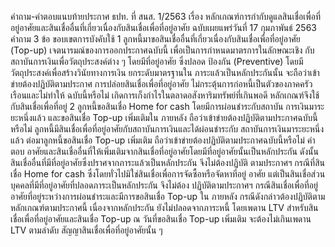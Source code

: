 คำถาม-คำตอบแนบท้ายประกาศ ธปท. ที่ สนส. 1/2563
เรื่อง หลักเกณฑ์การกำกับดูแลสินเชื่อเพื่อที่อยู่อาศัยและสินเชื่ออื่นที่เกี่ยวเนื่องกับสินเชื่อเพื่อที่อยู่อาศัย
ฉบับเผยแพร่วันที่ 17 กุมภาพันธ์ 2563
คำถาม
3
ข้อ ขอบเขตการบังคับใช้
1 ลูกหนี้มาขอสินเชื่ออื่นที่เกี่ยวเนื่องกับสินเชื่อเพื่อที่อยู่อาศัย (Top-up) เจตนารมณ์ของการออกประกาศฉบับนี้ เพื่อเป็นการกำหนดมาตรการในลักษณะเชิง
กับสถาบันการเงินเพื่อวัตถุประสงค์ต่าง ๆ โดยมีที่อยู่อาศัย ซึ่งปลอด ป้องกัน (Preventive) โดยมีวัตถุประสงค์เพื่อสร้างวินัยทางการเงิน ยกระดับมาตรฐานใน
ภาระแล้วเป็นหลักประกันนั้น จะถือว่าเข้าข่ายต้องปฏิบัติตามประกาศ การปล่อยสินเชื่อเพื่อที่อยู่อาศัย ไม่กระตุ้นการก่อหนี้เป็นตัวของภาคครัวเรือนและไม่ทำให้
ฉบับนี้หรือไม่
เกิดการเก็งกําไรในตลาดอสังหาริมทรัพย์ที่เกินพอดี หลักเกณฑ์จึงใช้กับสินเชื่อเพื่อที่อยู่
2 ลูกหนี้ขอสินเชื่อ Home for cash โดยมีการผ่อนชำระกับสถาบัน
การเงินมาระยะหนึ่งแล้ว และขอสินเชื่อ Top-up เพิ่มเติมใน
ภายหลัง ถือว่าเข้าข่ายต้องปฏิบัติตามประกาศฉบับนี้หรือไม่
ลูกหนี้มีสินเชื่อเพื่อที่อยู่อาศัยกับสถาบันการเงินและได้ผ่อนชำระกับ
สถาบันการเงินมาระยะหนึ่งแล้ว ต่อมาลูกหนี้ขอสินเชื่อ Top-up
เพิ่มเติม ถือว่าเข้าข่ายต้องปฏิบัติตามประกาศฉบับนี้หรือไม่
คําตอบ
อาศัยและสินเชื่ออื่นที่ให้เพิ่มเติมจากสินเชื่อที่อยู่อาศัยโดยมีที่อยู่อาศัยนั้นเป็นหลักประกัน
ดังนั้น สินเชื่ออื่นที่มีที่อยู่อาศัยซึ่งปราศจากภาระแล้วเป็นหลักประกัน จึงไม่ต้องปฏิบัติ
ตามประกาศฯ
กรณีที่สินเชื่อ Home for cash ซึ่งโดยทั่วไปมิใช่สินเชื่อเพื่อการจัดซื้อหรือจัดหาที่อยู่
อาศัย แต่เป็นสินเชื่อส่วนบุคคลที่มีที่อยู่อาศัยที่ปลอดภาระเป็นหลักประกัน จึงไม่ต้อง
ปฏิบัติตามประกาศฯ
กรณีสินเชื่อเพื่อที่อยู่อาศัยที่อยู่ระหว่างการผ่อนชำระและมีการขอสินเชื่อ Top-up ใน
ภายหลัง กรณีดังกล่าวต้องปฏิบัติตามหลักเกณฑ์ตามประกาศนี้ เนื่องจากหลักประกัน
ยังไม่ปลอดจากภาระหนี้ โดยเพดาน LTV สำหรับสินเชื่อเพื่อที่อยู่อาศัยและสินเชื่อ
Top-up ณ วันที่ขอสินเชื่อ Top-up เพิ่มเติม จะต้องไม่เกินเพดาน LTV ตามลำดับ
สัญญาสินเชื่อเพื่อที่อยู่อาศัยนั้น ๆ
